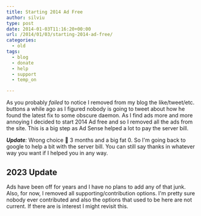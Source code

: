 ```yaml
---
title: Starting 2014 Ad Free
author: silviu
type: post
date: 2014-01-03T11:16:20+00:00
url: /2014/01/03/starting-2014-ad-free/
categories:
  - old
tags:
  - blog
  - donate
  - help
  - support
  - temp_on

---
```

As you probably _failed_ to notice I removed from my blog the like/tweet/etc. buttons a while ago as I figured nobody is going to tweet about how he found the latest fix to some obscure daemon. As I find ads more and more annoying I decided to start 2014 Ad free and so I removed all the ads from the site. This is a big step as Ad Sense helped a lot to pay the server bill.

_**Update**:_ Wrong choice 🙂 3 months and a big fat 0. So I'm going back to google to help a bit with the server bill. You can still say thanks in whatever way you want if I helped you in any way.

## 2023 Update

Ads have been off for years and I have no plans to add any of that junk. Also, for now, I removed all supporting/contribution options. I'm pretty sure nobody ever contributed and also the options that used to be here are not current. If there are is interest I might revisit this.

<!--
<p style="text-align: center">
  <strong>If you feel that reading this blog helped you (maybe saved you a few hours of hair pulling) and wish to offer some support/reward please consider one of the options bellow</strong>
</p>

- **If you think of signing up for a VPS** please consider Linode and [use this link][1]. I use Linode both at work and privately (and have used them for years) and even if they are not the cheapest around they are really reliable and have exceptional support. If you sign up via the affiliate link and keep your linode for 3 months you spare me a month's bill.
- **If you use virtual currency** please consider a donation:

```yaml
    BTC: 1NFyWqzMHkMxSLC1fSUvmt7chdz7rD5yTF
    LTC: LN7Trs4Bp2QFvYqbbWdNkt1E4zNssfY3fP
```

- You could **use paypal to buy me a beer** (even _a case too if you feel like_ 🙂 ) :

(If you don’t have a PayPal account, no need to sign up for one – you can just use any credit or debit card.)

 [1]: https://www.linode.com/?r=16a04aa4c234b0d0edf8bf518ca11356448e1975
-->
